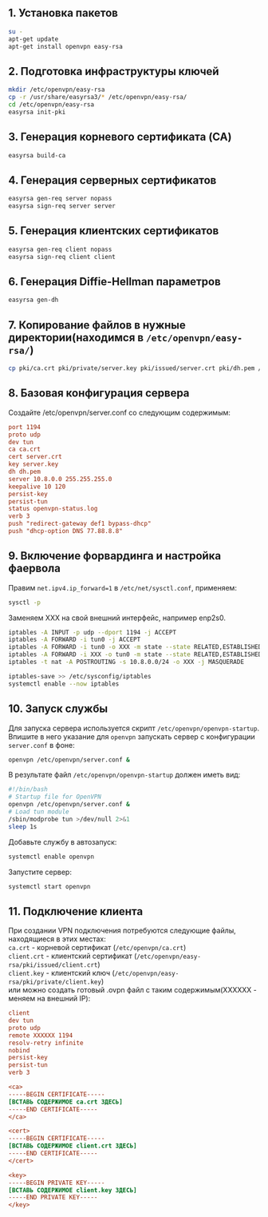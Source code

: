 ## 1. Установка пакетов
```bash
su -
apt-get update
apt-get install openvpn easy-rsa
```
## 2. Подготовка инфраструктуры ключей
```bash
mkdir /etc/openvpn/easy-rsa
cp -r /usr/share/easyrsa3/* /etc/openvpn/easy-rsa/
cd /etc/openvpn/easy-rsa
easyrsa init-pki
```
## 3. Генерация корневого сертификата (CA)
```bash
easyrsa build-ca
```
## 4. Генерация серверных сертификатов
```bash
easyrsa gen-req server nopass
easyrsa sign-req server server
```
## 5. Генерация клиентских сертификатов
```bash
easyrsa gen-req client nopass
easyrsa sign-req client client
```
## 6. Генерация Diffie-Hellman параметров
```bash
easyrsa gen-dh
```
## 7. Копирование файлов в нужные директории(находимся в `/etc/openvpn/easy-rsa/`)
```bash
cp pki/ca.crt pki/private/server.key pki/issued/server.crt pki/dh.pem /etc/openvpn/
```
## 8. Базовая конфигурация сервера
Создайте /etc/openvpn/server.conf со следующим содержимым:
```ini
port 1194
proto udp
dev tun
ca ca.crt
cert server.crt
key server.key
dh dh.pem
server 10.8.0.0 255.255.255.0
keepalive 10 120
persist-key
persist-tun
status openvpn-status.log
verb 3
push "redirect-gateway def1 bypass-dhcp"
push "dhcp-option DNS 77.88.8.8"
```
## 9. Включение форвардинга и настройка фаервола
Правим `net.ipv4.ip_forward=1` в `/etc/net/sysctl.conf`, применяем:
```bash
sysctl -p
```
Заменяем XXX на свой внешний интерфейс, например enp2s0.
```bash
iptables -A INPUT -p udp --dport 1194 -j ACCEPT
iptables -A FORWARD -i tun0 -j ACCEPT
iptables -A FORWARD -i tun0 -o XXX -m state --state RELATED,ESTABLISHED -j ACCEPT
iptables -A FORWARD -i XXX -o tun0 -m state --state RELATED,ESTABLISHED -j ACCEPT
iptables -t nat -A POSTROUTING -s 10.8.0.0/24 -o XXX -j MASQUERADE

iptables-save >> /etc/sysconfig/iptables
systemctl enable --now iptables
```
## 10. Запуск службы
Для запуска сервера используется скрипт `/etc/openvpn/openvpn-startup`. Впишите в него указание для `openvpn` запускать сервер с конфигурации `server.conf` в фоне:
```bash
openvpn /etc/openvpn/server.conf &
```
В результате файл `/etc/openvpn/openvpn-startup` должен иметь вид:
```bash
#!/bin/bash
# Startup file for OpenVPN
openvpn /etc/openvpn/server.conf &
# Load tun module
/sbin/modprobe tun >/dev/null 2>&1
sleep 1s
```
Добавьте службу в автозапуск:
```bash
systemctl enable openvpn
```
Запустите сервер:
```bash
systemctl start openvpn
```
## 11. Подключение клиента
При создании VPN подключения потребуются следующие файлы, находящиеся в этих местах:<br>
`ca.crt` - корневой сертификат (`/etc/openvpn/ca.crt`)<br>
`client.crt` - клиентский сертификат (`/etc/openvpn/easy-rsa/pki/issued/client.crt`)<br>
`client.key` - клиентский ключ (`/etc/openvpn/easy-rsa/pki/private/client.key`)<br>
или можно создать готовый .ovpn файл с таким содержимым(XXXXXX - меняем на внешний IP):
```ini
client
dev tun
proto udp
remote XXXXXX 1194
resolv-retry infinite
nobind
persist-key
persist-tun
verb 3

<ca>
-----BEGIN CERTIFICATE-----
[ВСТАВЬ СОДЕРЖИМОЕ ca.crt ЗДЕСЬ]
-----END CERTIFICATE-----
</ca>

<cert>
-----BEGIN CERTIFICATE-----
[ВСТАВЬ СОДЕРЖИМОЕ client.crt ЗДЕСЬ]
-----END CERTIFICATE-----
</cert>

<key>
-----BEGIN PRIVATE KEY-----
[ВСТАВЬ СОДЕРЖИМОЕ client.key ЗДЕСЬ]
-----END PRIVATE KEY-----
</key>
```
